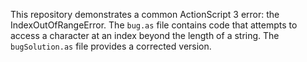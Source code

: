 This repository demonstrates a common ActionScript 3 error: the IndexOutOfRangeError.  The `bug.as` file contains code that attempts to access a character at an index beyond the length of a string. The `bugSolution.as` file provides a corrected version.